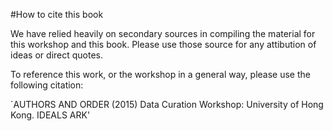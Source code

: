 #How to cite this book

We have relied heavily on secondary sources in compiling the material for this workshop and this book. Please use those source for any attibution of ideas or direct quotes.

To reference this work, or the workshop in a general way, please use the following citation: 

`AUTHORS AND ORDER (2015) Data Curation Workshop: University of Hong Kong. IDEALS ARK'
